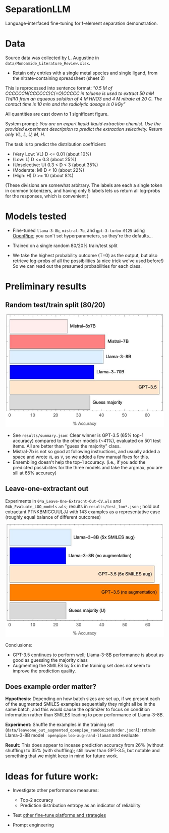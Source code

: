 # SeparationLLM

 Language-interfaced fine-tuning for f-element separation demonstration.

# Data

 Source data was collected by L. Augustine in `data/Monoamide_Literature_Review.xlsx`.  
 - Retain only entries with a single metal species and single ligand, from the nitrate-containing spreadsheet (sheet 2)

 This is reprocessed into sentence format: *"0.5 M of CCCCCCN(CCCCCC)C(=O)CCCCC in toluene is used to extract 50 mM Th(IV) from an aqueous solution of 4 M HNO3 and 4 M nitrate at 20 C. The contact time is 10 min and the radiolytic dosage is 0 kGy"*

 All quantities are cast down to 1 significant figure.

 System prompt: *You are an expert liquid-liquid extraction chemist. Use the provided experiment description to predict the extraction selectivity. Return only VL, L, U, M, H.*

 The task is to predict the distribution coefficient:
 - (Very Low: VL) D <= 0.01  (about 10%)
 - (Low: L) D <= 0.3 (about 25%)
 - (Unselective: U)  0.3 < D < 3 (about 35%)
 - (Moderate: M)   D < 10 (about 22%)
 - (High: H)   D >= 10 (about 8%)

(These divisions are somewhat arbitrary. The labels are each a single token in common tokenizers, and having only 5 labels lets us return all log-probs for the responses, which is convenient )


# Models tested

- Fine-tuned `llama-3-8b`, `mistral-7b`, and `gpt-3-turbo-0125` using [OpenPipe](http://openpipe.ai); you can't set hyperparameters, so they're the defaults...

- Trained on a single random 80/20% train/test split

- We take the highest probability outcome (T=0) as the output, but also retrieve log-probs of all the possibilities (a nice trick we've used before!) So we can read out the presumed probabilities for each class.

# Preliminary results

## Random test/train split (80/20)

![bar chart of results/summary.json accuracy](figures/prelim.jpg)

- See `results/summary.json`:  Clear winner is GPT-3.5 (65% top-1 accuracy) compared to the other models (~41%), evaluated on 501 test items.  All are better than "guess the majority" class.
- Mistral-7b is not so good at following instructions, and usually added a space and wrote `VL` as `V`, so we added a few manual fixes for this.
- Ensembling doesn't help the top-1 accuracy. (i.e., if you add the predicted possibilites for the three models and take the argmax, you are sill at 65% accuracy)

## Leave-one-extractant out

Experiments in `04a_Leave-One-Extracnt-Out-CV.wls` and `04b_Evaluate_LOO_models.wls`; results in `results/test_loo*.json` ; hold out extractant PTNKBMIGCUULJJ with 143 examples as a representative case (roughly equal balance of different outcomes)

![bar chart of results/summary.json accuracy](figures/loo_prelim.jpg)

Conclusions:
- GPT-3.5 continues to perform well; Llama-3-8B performance is about as good as guessing the majority class
- Augmenting the SMILES by 5x in the training set does not seem to improve the prediction quality.

## Does example order matter?

**Hypothesis:**  Depending on how batch sizes are set up, if we present each of the augmented SMILES examples sequentially they might all be in the same batch, and this would cause the optimizer to focus on condition information rather than SMILES leading to poor performance of Llama-3-8B.  

**Experiment:**  Shuffle the examples in the training set (`data/leaveone_out_augmented_openpipe_randomizedorder.jsonl`); retrain Llama-3-8B model ` openpipe:loo-aug-rand-llama3` and evaluate

**Result:** This does appear to incease prediction accuracy from 26% (without shuffling) to 35% (with shuffling); still lower than GPT-3.5, but notable and something that we might keep in mind for future work.

# Ideas for future work:

- Investigate other performance measures:
    - Top-2 accuracy
    - Prediction distribution entropy as an indicator of reliability

- Test [other fine-tune platforms and strategies](https://jschrier.github.io/blog/2024/06/29/LLM-Finetuning-Notes.html) 
- Prompt engineering